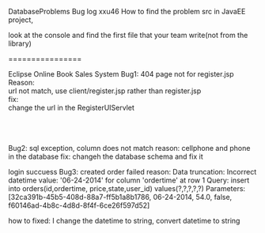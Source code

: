 DatabaseProblems Bug log xxu46
How to find the problem src in JavaEE project,

look at the console and find the first file that your team write(not from the library)

================

Eclipse Online Book Sales System
Bug1: 404 page not for register.jsp
<br>
Reason:
<br>
   url not match, use client/register.jsp rather than register.jsp
<br>
fix:
<br>
  change the url in the RegisterUIServlet
  
<br><br><br>
Bug2: sql exception, column does not match
reason:
cellphone and phone in the database
fix:
  changeh the database schema and fix it
  
  
login succuess
Bug3: created order failed
reason:
    Data truncation: Incorrect datetime value: '06-24-2014' for column 'ordertime' at row 1 Query: insert into orders(id,ordertime, price,state,user_id) values(?,?,?,?,?) Parameters: [32ca391b-45b5-408d-88a7-ff5b1a8b1786, 06-24-2014, 54.0, false, f60146ad-4b8c-4d8d-8f4f-6ce26f597d52]
 
how to fixed:
     I change the datetime to string, convert datetime to string

